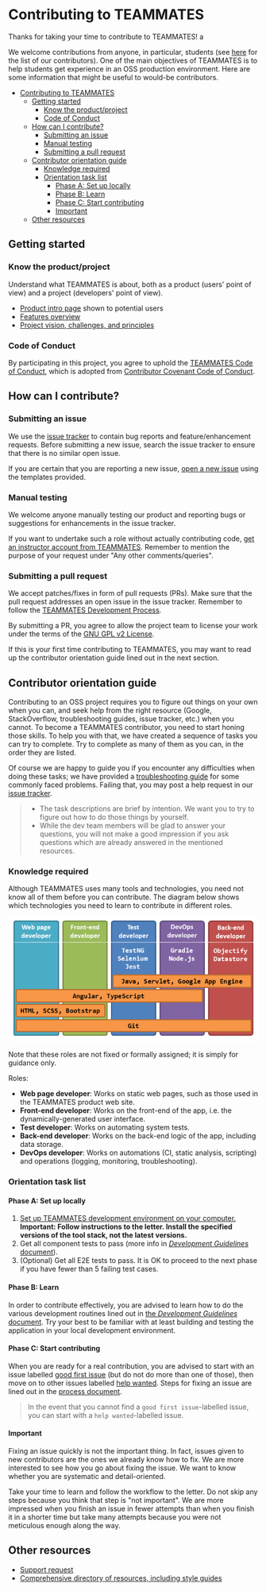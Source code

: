 # Contributing to TEAMMATES

Thanks for taking your time to contribute to TEAMMATES! a

We welcome contributions from anyone, in particular, students (see
[here](https://teammatesv4.appspot.com/web/front/about) for the list of our
contributors). One of the main objectives of TEAMMATES is to help students get
experience in an OSS production environment. Here are some information that
might be useful to would-be contributors.

- [Contributing to TEAMMATES](#contributing-to-teammates)
  - [Getting started](#getting-started)
    - [Know the product/project](#know-the-productproject)
    - [Code of Conduct](#code-of-conduct)
  - [How can I contribute?](#how-can-i-contribute)
    - [Submitting an issue](#submitting-an-issue)
    - [Manual testing](#manual-testing)
    - [Submitting a pull request](#submitting-a-pull-request)
  - [Contributor orientation guide](#contributor-orientation-guide)
    - [Knowledge required](#knowledge-required)
    - [Orientation task list](#orientation-task-list)
      - [Phase A: Set up locally](#phase-a-set-up-locally)
      - [Phase B: Learn](#phase-b-learn)
      - [Phase C: Start contributing](#phase-c-start-contributing)
      - [Important](#important)
  - [Other resources](#other-resources)

## Getting started

### Know the product/project

Understand what TEAMMATES is about, both as a product (users' point of view) and
a project (developers' point of view).

- [Product intro page](https://teammatesv4.appspot.com) shown to potential users
- [Features overview](https://teammatesv4.appspot.com/web/front/features)
- [Project vision, challenges, and principles](overview.md)

### Code of Conduct

By participating in this project, you agree to uphold the
[TEAMMATES Code of Conduct](../.github/CODE_OF_CONDUCT.md), which is adopted
from
[Contributor Covenant Code of Conduct](https://www.contributor-covenant.org/).

## How can I contribute?

### Submitting an issue

We use the [issue tracker](https://github.com/TEAMMATES/teammates/issues) to
contain bug reports and feature/enhancement requests. Before submitting a new
issue, search the issue tracker to ensure that there is no similar open issue.

If you are certain that you are reporting a new issue,
[open a new issue](https://github.com/TEAMMATES/teammates/issues/new) using the
templates provided.

### Manual testing

We welcome anyone manually testing our product and reporting bugs or suggestions
for enhancements in the issue tracker.

If you want to undertake such a role without actually contributing code,
[get an instructor account from TEAMMATES](https://teammatesv4.appspot.com/web/front/request).
Remember to mention the purpose of your request under "Any other
comments/queries".

### Submitting a pull request

We accept patches/fixes in form of pull requests (PRs). Make sure that the pull
request addresses an open issue in the issue tracker. Remember to follow the
[TEAMMATES Development Process](process.md).

By submitting a PR, you agree to allow the project team to license your work
under the terms of the [GNU GPL v2 License](../LICENSE).

If this is your first time contributing to TEAMMATES, you may want to read up
the contributor orientation guide lined out in the next section.

## Contributor orientation guide

Contributing to an OSS project requires you to figure out things on your own
when you can, and seek help from the right resource (Google, StackOverflow,
troubleshooting guides, issue tracker, etc.) when you cannot. To become a
TEAMMATES contributor, you need to start honing those skills. To help you with
that, we have created a sequence of tasks you can try to complete. Try to
complete as many of them as you can, in the order they are listed.

Of course we are happy to guide you if you encounter any difficulties when doing
these tasks; we have provided a
[troubleshooting guide](troubleshooting-guide.md) for some commonly faced
problems. Failing that, you may post a help request in our
[issue tracker](https://github.com/TEAMMATES/teammates/issues).

> - The task descriptions are brief by intention. We want you to try to figure
>   out how to do those things by yourself.
> - While the dev team members will be glad to answer your questions, you will
>   not make a good impression if you ask questions which are already answered
>   in the mentioned resources.

### Knowledge required

Although TEAMMATES uses many tools and technologies, you need not know all of
them before you can contribute. The diagram below shows which technologies you
need to learn to contribute in different roles.

![RolesAndTechnologies.png](images/RolesAndTechnologies.png)

Note that these roles are not fixed or formally assigned; it is simply for
guidance only.

Roles:

- **Web page developer**: Works on static web pages, such as those used in the
  TEAMMATES product web site.
- **Front-end developer**: Works on the front-end of the app, i.e. the
  dynamically-generated user interface.
- **Test developer**: Works on automating system tests.
- **Back-end developer**: Works on the back-end logic of the app, including data
  storage.
- **DevOps developer**: Works on automations (CI, static analysis, scripting)
  and operations (logging, monitoring, troubleshooting).

### Orientation task list

#### Phase A: Set up locally

1. [Set up TEAMMATES development environment on your computer.](setting-up.md)<br>
   **Important: Follow instructions to the letter. Install the specified
   versions of the tool stack, not the latest versions.**
1. Get all component tests to pass (more info in
   [_Development Guidelines_ document](development.md)).
1. (Optional) Get all E2E tests to pass. It is OK to proceed to the next phase
   if you have fewer than 5 failing test cases.

#### Phase B: Learn

In order to contribute effectively, you are advised to learn how to do the
various development routines lined out in
[the _Development Guidelines_ document](development.md). Try your best to be
familiar with at least building and testing the application in your local
development environment.

#### Phase C: Start contributing

When you are ready for a real contribution, you are advised to start with an
issue labelled
[good first issue](https://github.com/TEAMMATES/teammates/issues?q=is:issue+is:open+label:"good+first+issue") (but
do not do more than one of those), then move on to other issues labelled
[help wanted](https://github.com/TEAMMATES/teammates/issues?q=is:issue+is:open+label:"help+wanted").
Steps for fixing an issue are lined out in the [process document](process.md).

> In the event that you cannot find a `good first issue`-labelled issue, you can
> start with a `help wanted`-labelled issue.

#### Important

Fixing an issue quickly is not the important thing. In fact, issues given to new
contributors are the ones we already know how to fix. We are more interested to
see how you go about fixing the issue. We want to know whether you are
systematic and detail-oriented.

Take your time to learn and follow the workflow to the letter. Do not skip any
steps because you think that step is "not important". We are more impressed when
you finish an issue in fewer attempts than when you finish it in a shorter time
but take many attempts because you were not meticulous enough along the way.

## Other resources

- [Support request](../.github/SUPPORT.md)
- [Comprehensive directory of resources, including style guides](../docs/README.md)
